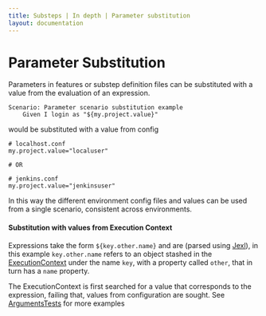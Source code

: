 ```yaml
---
title: Substeps | In depth | Parameter substitution
layout: documentation
---
```


Parameter Substitution
======================

Parameters in features or substep definition files can be substituted with a value from the evaluation of an expression.

```
Scenario: Parameter scenario substitution example
    Given I login as "${my.project.value}"
```

would be substituted with a value from config 

```
# localhost.conf
my.project.value="localuser"

# OR

# jenkins.conf
my.project.value="jenkinsuser"
```
 
In this way the different environment config files and values can be used from a single scenario, consistent across environments.

#### Substitution with values from Execution Context

Expressions take the form `${key.other.name}` and are (parsed using [Jexl](http://commons.apache.org/proper/commons-jexl/)), in this example `key.other.name` refers to an object stashed in the [ExecutionContext](../customisation#execution-context) under the name `key`, with a property called `other`, that in turn has a `name` property.

The ExecutionContext is first searched for a value that corresponds to the expression, failing that, values from configuration are sought.  See [ArgumentsTests](https://github.com/Substeps/substeps-framework/blob/master/core/src/test/scala/com/technophobia/substeps/model/ArgumentsTest.scala) for more examples

